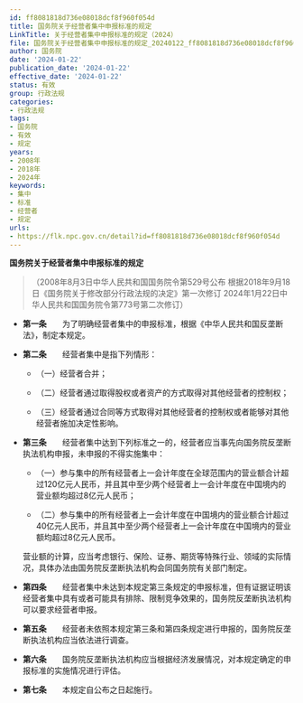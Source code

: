 ```yaml
---
id: ff8081818d736e08018dcf8f960f054d
title: 国务院关于经营者集中申报标准的规定
LinkTitle: 关于经营者集中申报标准的规定（2024）
file: 国务院关于经营者集中申报标准的规定_20240122_ff8081818d736e08018dcf8f960f054d.docx
author: 国务院
date: '2024-01-22'
publication_date: '2024-01-22'
effective_date: '2024-01-22'
status: 有效
group: 行政法规
categories:
- 行政法规
tags:
- 国务院
- 有效
- 规定
years:
- 2008年
- 2018年
- 2024年
keywords:
- 集中
- 标准
- 经营者
- 规定
urls:
- https://flk.npc.gov.cn/detail?id=ff8081818d736e08018dcf8f960f054d
---
```


**国务院关于经营者集中申报标准的规定**

> （2008年8月3日中华人民共和国国务院令第529号公布 根据2018年9月18日《国务院关于修改部分行政法规的决定》第一次修订 2024年1月22日中华人民共和国国务院令第773号第二次修订）

- **第一条**　　为了明确经营者集中的申报标准，根据《中华人民共和国反垄断法》，制定本规定。

- **第二条**　　经营者集中是指下列情形：

  - （一）经营者合并；

  - （二）经营者通过取得股权或者资产的方式取得对其他经营者的控制权；

  - （三）经营者通过合同等方式取得对其他经营者的控制权或者能够对其他经营者施加决定性影响。

- **第三条**　　经营者集中达到下列标准之一的，经营者应当事先向国务院反垄断执法机构申报，未申报的不得实施集中：

  - （一）参与集中的所有经营者上一会计年度在全球范围内的营业额合计超过120亿元人民币，并且其中至少两个经营者上一会计年度在中国境内的营业额均超过8亿元人民币；

  - （二）参与集中的所有经营者上一会计年度在中国境内的营业额合计超过40亿元人民币，并且其中至少两个经营者上一会计年度在中国境内的营业额均超过8亿元人民币。

  营业额的计算，应当考虑银行、保险、证券、期货等特殊行业、领域的实际情况，具体办法由国务院反垄断执法机构会同国务院有关部门制定。

- **第四条**　　经营者集中未达到本规定第三条规定的申报标准，但有证据证明该经营者集中具有或者可能具有排除、限制竞争效果的，国务院反垄断执法机构可以要求经营者申报。

- **第五条**　　经营者未依照本规定第三条和第四条规定进行申报的，国务院反垄断执法机构应当依法进行调查。

- **第六条**　　国务院反垄断执法机构应当根据经济发展情况，对本规定确定的申报标准的实施情况进行评估。

- **第七条**　　本规定自公布之日起施行。
